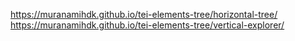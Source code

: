 https://muranamihdk.github.io/tei-elements-tree/horizontal-tree/  
https://muranamihdk.github.io/tei-elements-tree/vertical-explorer/
